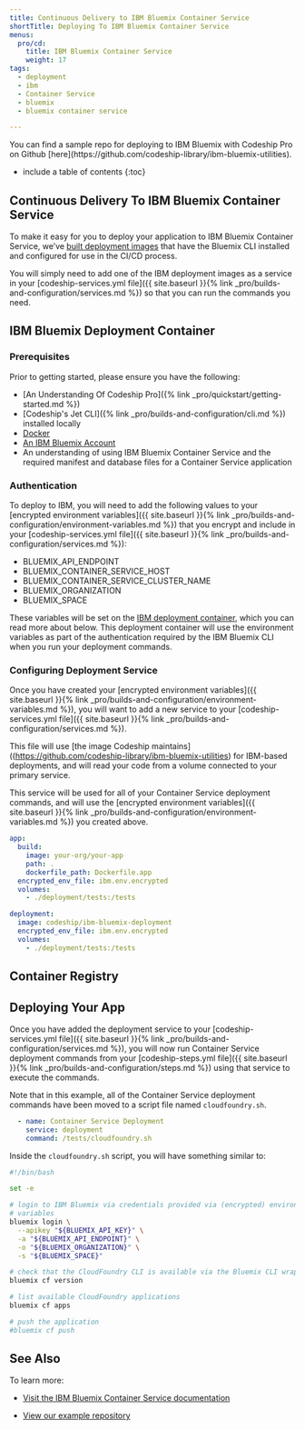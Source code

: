 ```yaml
---
title: Continuous Delivery to IBM Bluemix Container Service
shortTitle: Deploying To IBM Bluemix Container Service
menus:
  pro/cd:
    title: IBM Bluemix Container Service
    weight: 17
tags:
  - deployment
  - ibm
  - Container Service
  - bluemix
  - bluemix container service

---
```

<div class="info-block">
You can find a sample repo for deploying to IBM Bluemix with Codeship Pro on Github [here](https://github.com/codeship-library/ibm-bluemix-utilities).
</div>

* include a table of contents
{:toc}

## Continuous Delivery To IBM Bluemix Container Service

To make it easy for you to deploy your application to IBM Bluemix Container Service, we’ve [built deployment images](https://github.com/codeship-library/ibm-bluemix-utilities) that have the Bluemix CLI installed and configured for use in the CI/CD process.

You will simply need to add one of the IBM deployment images as a service in your [codeship-services.yml file]({{ site.baseurl }}{% link _pro/builds-and-configuration/services.md %}) so that you can run the commands you need.

## IBM Bluemix Deployment Container

### Prerequisites

Prior to getting started, please ensure you have the following:

- [An Understanding Of Codeship Pro]({% link _pro/quickstart/getting-started.md %})
- [Codeship's Jet CLI]({% link _pro/builds-and-configuration/cli.md %}) installed locally
- [Docker](https://www.Docker.com/products/overview)
- [An IBM Bluemix Account](https://www.ibm.com/cloud-computing/bluemix/)
- An understanding of using IBM Bluemix Container Service and the required manifest and database files for a Container Service application

### Authentication

To deploy to IBM, you will need to add the following values to your [encrypted environment variables]({{ site.baseurl }}{% link _pro/builds-and-configuration/environment-variables.md %}) that you encrypt and include in your [codeship-services.yml file]({{ site.baseurl }}{% link _pro/builds-and-configuration/services.md %}):

- BLUEMIX_API_ENDPOINT
- BLUEMIX_CONTAINER_SERVICE_HOST
- BLUEMIX_CONTAINER_SERVICE_CLUSTER_NAME
- BLUEMIX_ORGANIZATION
- BLUEMIX_SPACE

These variables will be set on the [IBM deployment container]((https://github.com/codeship-library/ibm-bluemix-utilities)), which you can read more about below. This deployment container will use the environment variables as part of the authentication required by the IBM Bluemix CLI when you run your deployment commands.

### Configuring Deployment Service

Once you have created your [encrypted environment variables]({{ site.baseurl }}{% link _pro/builds-and-configuration/environment-variables.md %}), you will want to add a new service to your [codeship-services.yml file]({{ site.baseurl }}{% link _pro/builds-and-configuration/services.md %}).

This file will use [the image Codeship maintains]((https://github.com/codeship-library/ibm-bluemix-utilities) for IBM-based deployments, and will read your code from a volume connected to your primary service.

This service will be used for all of your Container Service deployment commands, and will use the [encrypted environment variables]({{ site.baseurl }}{% link _pro/builds-and-configuration/environment-variables.md %}) you created above.

```yaml
app:
  build:
    image: your-org/your-app
    path: .
    dockerfile_path: Dockerfile.app
  encrypted_env_file: ibm.env.encrypted
  volumes:
    - ./deployment/tests:/tests

deployment:
  image: codeship/ibm-bluemix-deployment
  encrypted_env_file: ibm.env.encrypted
  volumes:
    - ./deployment/tests:/tests
  ```

## Container Registry

## Deploying Your App

Once you have added the deployment service to your [codeship-services.yml file]({{ site.baseurl }}{% link _pro/builds-and-configuration/services.md %}), you will now run Container Service deployment commands from your [codeship-steps.yml file]({{ site.baseurl }}{% link _pro/builds-and-configuration/steps.md %}) using that service to execute the commands.

Note that in this example, all of the Container Service deployment commands have been moved to a script file named `cloudfoundry.sh`.

```yaml
  - name: Container Service Deployment
    service: deployment
    command: /tests/cloudfoundry.sh
```

Inside the `cloudfoundry.sh` script, you will have something similar to:

```bash
#!/bin/bash

set -e

# login to IBM Bluemix via credentials provided via (encrypted) environment
# variables
bluemix login \
  --apikey "${BLUEMIX_API_KEY}" \
  -a "${BLUEMIX_API_ENDPOINT}" \
  -o "${BLUEMIX_ORGANIZATION}" \
  -s "${BLUEMIX_SPACE}"

# check that the CloudFoundry CLI is available via the Bluemix CLI wrapper
bluemix cf version

# list available CloudFoundry applications
bluemix cf apps

# push the application
#bluemix cf push
```

## See Also

To learn more:

- [Visit the IBM Bluemix Container Service documentation](https://console.bluemix.net/docs/)

- [View our example repository](https://github.com/codeship-library/ibm-bluemix-utilities)
